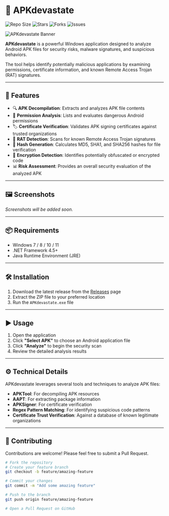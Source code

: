 # 📱 APKdevastate

![Repo Size](https://img.shields.io/github/repo-size/rafigk2v9c/APKdevastate)
![Stars](https://img.shields.io/github/stars/rafigk2v9c/APKdevastate?style=social)
![Forks](https://img.shields.io/github/forks/rafigk2v9c/APKdevastate?style=social)
![Issues](https://img.shields.io/github/issues/rafigk2v9c/APKdevastate)

![APKdevastate Banner](https://github.com/rafigk2v9c/APKdevastate/blob/master/ss/redandro.gif?raw=true)

**APKdevastate** is a powerful Windows application designed to analyze Android APK files for security risks, malware signatures, and suspicious behaviors.

The tool helps identify potentially malicious applications by examining permissions, certificate information, and known Remote Access Trojan (RAT) signatures.

---

## 🚀 Features

- 🔍 **APK Decompilation**: Extracts and analyzes APK file contents  
- 🔐 **Permission Analysis**: Lists and evaluates dangerous Android permissions  
- 🏷️ **Certificate Verification**: Validates APK signing certificates against trusted organizations  
- 🐀 **RAT Detection**: Scans for known Remote Access Trojan signatures  
- 🧮 **Hash Generation**: Calculates MD5, SHA1, and SHA256 hashes for file verification  
- 🧠 **Encryption Detection**: Identifies potentially obfuscated or encrypted code  
- 📊 **Risk Assessment**: Provides an overall security evaluation of the analyzed APK  

---

## 🖼️ Screenshots

_Screenshots will be added soon._

---

## 📦 Requirements

- Windows 7 / 8 / 10 / 11  
- .NET Framework 4.5+  
- Java Runtime Environment (JRE)

---

## 🛠️ Installation

1. Download the latest release from the [Releases](../../releases) page  
2. Extract the ZIP file to your preferred location  
3. Run the `APKdevastate.exe` file

---

## ▶️ Usage

1. Open the application  
2. Click **"Select APK"** to choose an Android application file  
3. Click **"Analyze"** to begin the security scan  
4. Review the detailed analysis results

---

## ⚙️ Technical Details

APKdevastate leverages several tools and techniques to analyze APK files:

- **APKTool**: For decompiling APK resources  
- **AAPT**: For extracting package information  
- **APKSigner**: For certificate verification  
- **Regex Pattern Matching**: For identifying suspicious code patterns  
- **Certificate Trust Verification**: Against a database of known legitimate organizations  

---

## 🤝 Contributing

Contributions are welcome! Please feel free to submit a Pull Request.

```bash
# Fork the repository
# Create your feature branch
git checkout -b feature/amazing-feature

# Commit your changes
git commit -m "Add some amazing feature"

# Push to the branch
git push origin feature/amazing-feature

# Open a Pull Request on GitHub
